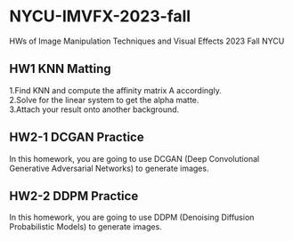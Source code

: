 ﻿# NYCU-IMVFX-2023-fall
HWs of Image Manipulation Techniques and Visual Effects 2023 Fall NYCU
## HW1 KNN Matting
1.Find KNN and compute the affinity matrix A accordingly.  
2.Solve for the linear system to get the alpha matte.  
3.Attach your result onto another background.  
## HW2-1 DCGAN Practice
In this homework, you are going to use DCGAN (Deep Convolutional Generative Adversarial
Networks) to generate images.
## HW2-2 DDPM Practice
In this homework, you are going to use DDPM (Denoising Diffusion Probabilistic
Models) to generate images.

